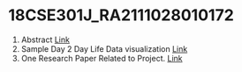 # 18CSE301J_RA2111028010172
1. Abstract [Link](https://www.overleaf.com/read/jcbbtjdxszsn)
2. Sample Day 2 Day Life Data visualization [Link](https://www.google.in)
3. One Research Paper Related to Project. [Link]([https://www.google.in](https://www.researchgate.net/publication/336977188_Job_Seeking_The_Process_and_Experience_of_Looking_for_a_Job/link/5e39fcc1458515072d801446/download)https://www.researchgate.net/publication/336977188_Job_Seeking_The_Process_and_Experience_of_Looking_for_a_Job/link/5e39fcc1458515072d801446/download)
